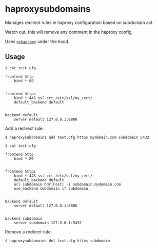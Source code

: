 # haproxysubdomains

Manages redirect rules in haproxy configuration based on subdomain acl.

Watch out, this will remove any comment in the haproxy config.

Uses [`pyhaproxy`](https://github.com/imjoey/pyhaproxy) under the
hood.

## Usage
```
$ cat test.cfg
```

```
frontend http
    bind *:80


frontend https
    bind *:443 ssl crt /etc/ssl/my_cert/
    default_backend default


backend default
    server default 127.0.0.1:8888
```

Add a redirect rule:
```
$ haproxysubdomains add test.cfg https mydomain.com subdomain 5432

$ cat test.cfg
```

```
frontend http
    bind *:80


frontend https
    bind *:443 ssl crt /etc/ssl/my_cert/
    default_backend default
    acl subdomain hdr(host) -i subdomain.mydomain.com
    use_backend subdomain if subdomain


backend default
    server default 127.0.0.1:8888


backend subdomain
    server subdomain 127.0.0.1:5432
```

Remove a redirect rule:
```
$ haproxysubdomains del test.cfg https subdomain
```
